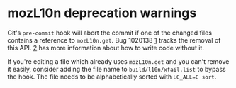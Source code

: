 # mozL10n deprecation warnings

Git's `pre-commit` hook will abort the commit if one of the changed files 
contains a reference to `mozL10n.get`.  Bug 1020138 [1] tracks the removal of 
this API.  [2] has more information about how to write code without it.

[1]: https://bugzilla.mozilla.org/show_bug.cgi?id=1020138
[2]: https://developer.mozilla.org/en-US/Firefox_OS/Developing_Gaia/localization_code_best_practices#Do_not_use_mozL10n.get

If you're editing a file which already uses `mozL10n.get` and you can't remove 
it easily, consider adding the file name to `build/l10n/xfail.list` to bypass 
the hook.  The file needs to be alphabetically sorted with `LC_ALL=C sort`.
